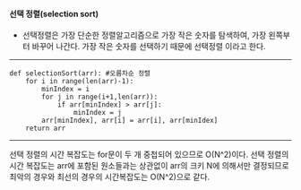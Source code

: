 #### 선택 정렬(selection sort)
- 선택정렬은 가장 단순한 정렬알고리즘으로 가장 작은 숫자를 탐색하여, 가장 왼쪽부터 바꾸어 나간다. 가장 작은 숫자를 선택하기 때문에 선택정렬 이라고 한다.
---
```
def selectionSort(arr): #오름차순 정렬
    for i in range(len(arr)-1):  
        minIndex = i              
        for j in range(i+1,len(arr)):
            if arr[minIndex] > arr[j]:
                minIndex = j 
        arr[minIndex], arr[i] = arr[i], arr[minIdex]
    return arr
```
---
 
 선택 정렬의 시간 복잡도는 for문이 두 개 중첩되어 있으므로 O(N^2)이다. 선택 정렬의 시간 복잡도는 arr에 포함된 원소들과는 상관없이 
 arr의 크키 N에 의해서만 결정되므로 최악의 경우와 최선의 경우의 시간복잡도는 O(N^2)으로 같다.

